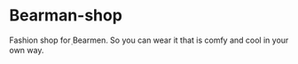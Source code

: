 # Bearman-shop
Fashion shop for ฺBearmen. So you can wear it that is comfy and cool in your own way.
